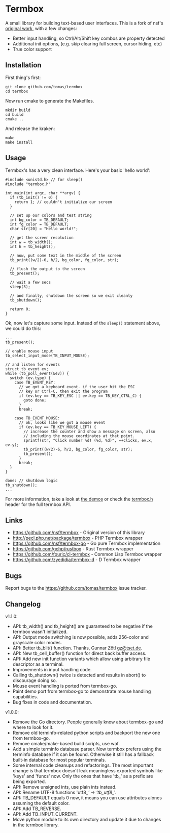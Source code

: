 # Termbox

A small library for building text-based user interfaces. This is a fork of nsf's [original work](https://github.com/nsf/termbox), with a few changes:

 - Better input handling, so Ctrl/Alt/Shift key combos are property detected
 - Additional init options, (e.g. skip clearing full screen, cursor hiding, etc)
 - True color support

## Installation

First thing's first:

    git clone github.com/tomas/termbox
    cd termbox

Now run cmake to generate the Makefiles.

    mkdir build
    cd build
    cmake ..

And release the kraken:

    make
    make install

## Usage

Termbox's has a very clean interface. Here's your basic 'hello world':

    #include <unistd.h> // for sleep()
    #include "termbox.h"

    int main(int argc, char **argv) {
      if (tb_init() != 0) {
        return 1; // couldn't initialize our screen
      }

      // set up our colors and test string
      int bg_color = TB_DEFAULT;
      int fg_color = TB_DEFAULT;
      char str[20] = "Hello world!";

      // get the screen resolution
      int w = tb_width();
      int h = tb_height();

      // now, put some text in the middle of the screen
      tb_print((w/2)-6, h/2, bg_color, fg_color, str);

      // flush the output to the screen
      tb_present();

      // wait a few secs
      sleep(3);

      // and finally, shutdown the screen so we exit cleanly
      tb_shutdown();

      return 0;
    }

Ok, now let's capture some input. Instead of the `sleep()` statement above, we could do this:

    ...
    tb_present();

    // enable mouse input
    tb_select_input_mode(TB_INPUT_MOUSE);

    // and listen for events
    struct tb_event ev;
    while (tb_poll_event(&ev)) {
      switch (ev.type) {
        case TB_EVENT_KEY:
          // we got a keyboard event. if the user hit the ESC
          // key or Ctrl-C, then exit the program
          if (ev.key == TB_KEY_ESC || ev.key == TB_KEY_CTRL_C) {
            goto done;
          }
          break;

        case TB_EVENT_MOUSE:
          // ok, looks like we got a mouse event
          if (ev.key == TB_KEY_MOUSE_LEFT) {
            // increase the counter and show a message on screen, also
            // including the mouse coordinates at that point.
            sprintf(str, "Click number %d! (%d, %d)", ++clicks, ev.x, ev.y);
            tb_print((w/2)-6, h/2, bg_color, fg_color, str);
            tb_present();
          }
          break;
      }
    }

    done: // shutdown logic
    tb_shutdown();
    ...

For more information, take a look at [the demos](https://github.com/tomas/termbox/tree/master/demos) or check the [termbox.h](https://github.com/tomas/termbox/blob/master/src/termbox.h) header for the full termbox API.

## Links

- https://github.com/nsf/termbox - Original version of this library
- http://pecl.php.net/package/termbox - PHP Termbox wrapper
- https://github.com/nsf/termbox-go - Go pure Termbox implementation
- https://github.com/gchp/rustbox - Rust Termbox wrapper
- https://github.com/fouric/cl-termbox - Common Lisp Termbox wrapper
- https://github.com/zyedidia/termbox-d - D Termbox wrapper

## Bugs

Report bugs to the https://github.com/tomas/termbox issue tracker.

## Changelog

v1.1.0:

- API: tb_width() and tb_height() are guaranteed to be negative if the termbox
  wasn't initialized.
- API: Output mode switching is now possible, adds 256-color and grayscale color
  modes.
- API: Better tb_blit() function. Thanks, Gunnar Zötl <gz@tset.de>.
- API: New tb_cell_buffer() function for direct back buffer access.
- API: Add new init function variants which allow using arbitrary file
  descriptor as a terminal.
- Improvements in input handling code.
- Calling tb_shutdown() twice is detected and results in abort() to discourage
  doing so.
- Mouse event handling is ported from termbox-go.
- Paint demo port from termbox-go to demonstrate mouse handling capabilities.
- Bug fixes in code and documentation.

v1.0.0:

- Remove the Go directory. People generally know about termbox-go and where
  to look for it.
- Remove old terminfo-related python scripts and backport the new one from
  termbox-go.
- Remove cmake/make-based build scripts, use waf.
- Add a simple terminfo database parser. Now termbox prefers using the
  terminfo database if it can be found. Otherwise it still has a fallback
  built-in database for most popular terminals.
- Some internal code cleanups and refactorings. The most important change is
  that termbox doesn't leak meaningless exported symbols like 'keys' and
  'funcs' now. Only the ones that have 'tb_' as a prefix are being exported.
- API: Remove unsigned ints, use plain ints instead.
- API: Rename UTF-8 functions 'utf8_*' -> 'tb_utf8_*'.
- API: TB_DEFAULT equals 0 now, it means you can use attributes alones
  assuming the default color.
- API: Add TB_REVERSE.
- API: Add TB_INPUT_CURRENT.
- Move python module to its own directory and update it due to changes in the
  termbox library.
